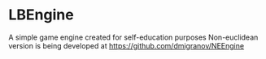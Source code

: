 # LBEngine
A simple game engine created for self-education purposes
Non-euclidean version is being developed at https://github.com/dmigranov/NEEngine
